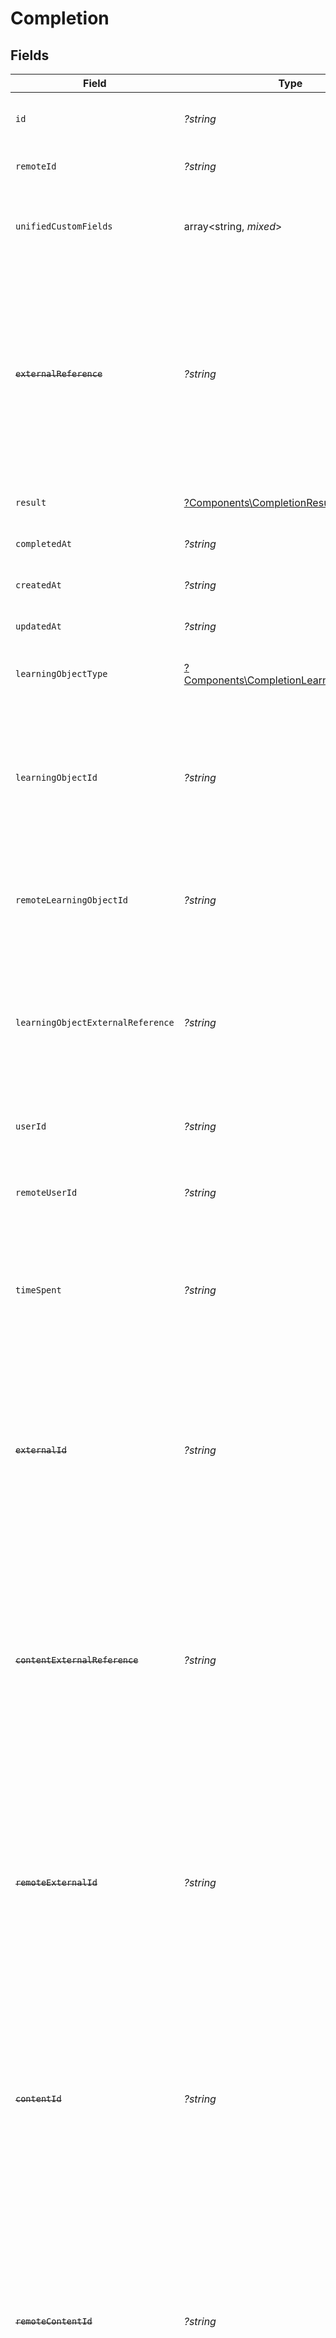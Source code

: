 # Completion


## Fields

| Field                                                                                                                                                                                               | Type                                                                                                                                                                                                | Required                                                                                                                                                                                            | Description                                                                                                                                                                                         | Example                                                                                                                                                                                             |
| --------------------------------------------------------------------------------------------------------------------------------------------------------------------------------------------------- | --------------------------------------------------------------------------------------------------------------------------------------------------------------------------------------------------- | --------------------------------------------------------------------------------------------------------------------------------------------------------------------------------------------------- | --------------------------------------------------------------------------------------------------------------------------------------------------------------------------------------------------- | --------------------------------------------------------------------------------------------------------------------------------------------------------------------------------------------------- |
| `id`                                                                                                                                                                                                | *?string*                                                                                                                                                                                           | :heavy_minus_sign:                                                                                                                                                                                  | The ID associated with this completion                                                                                                                                                              | 123456                                                                                                                                                                                              |
| `remoteId`                                                                                                                                                                                          | *?string*                                                                                                                                                                                           | :heavy_minus_sign:                                                                                                                                                                                  | Provider's unique identifier                                                                                                                                                                        | 8187e5da-dc77-475e-9949-af0f1fa4e4e3                                                                                                                                                                |
| `unifiedCustomFields`                                                                                                                                                                               | array<string, *mixed*>                                                                                                                                                                              | :heavy_minus_sign:                                                                                                                                                                                  | Custom Unified Fields configured in your StackOne project                                                                                                                                           | {<br/>"my_project_custom_field_1": "REF-1236",<br/>"my_project_custom_field_2": "some other value"<br/>}                                                                                            |
| ~~`externalReference`~~                                                                                                                                                                             | *?string*                                                                                                                                                                                           | :heavy_minus_sign:                                                                                                                                                                                  | : warning: ** DEPRECATED **: This will be removed in a future release, please migrate away from it as soon as possible.<br/><br/>The external reference associated with this completion             | e3gd34-23tr21-er234-345er56                                                                                                                                                                         |
| `result`                                                                                                                                                                                            | [?Components\CompletionResult1](../../Models/Components/CompletionResult1.md)                                                                                                                       | :heavy_minus_sign:                                                                                                                                                                                  | The result of the completion                                                                                                                                                                        |                                                                                                                                                                                                     |
| `completedAt`                                                                                                                                                                                       | *?string*                                                                                                                                                                                           | :heavy_minus_sign:                                                                                                                                                                                  | The date the content was completed                                                                                                                                                                  | 2021-07-21T14:00:00.000Z                                                                                                                                                                            |
| `createdAt`                                                                                                                                                                                         | *?string*                                                                                                                                                                                           | :heavy_minus_sign:                                                                                                                                                                                  | The created date of the completion                                                                                                                                                                  | 2021-07-21T14:00:00.000Z                                                                                                                                                                            |
| `updatedAt`                                                                                                                                                                                         | *?string*                                                                                                                                                                                           | :heavy_minus_sign:                                                                                                                                                                                  | The updated date of the completion                                                                                                                                                                  | 2021-07-21T14:00:00.000Z                                                                                                                                                                            |
| `learningObjectType`                                                                                                                                                                                | [?Components\CompletionLearningObjectType](../../Models/Components/CompletionLearningObjectType.md)                                                                                                 | :heavy_minus_sign:                                                                                                                                                                                  | The learning object type of the completion                                                                                                                                                          |                                                                                                                                                                                                     |
| `learningObjectId`                                                                                                                                                                                  | *?string*                                                                                                                                                                                           | :heavy_minus_sign:                                                                                                                                                                                  | The id of the learning object associated with this completion. This is not required unless specified in an integration.                                                                             | e3gd34-23tr21-er234-345er56                                                                                                                                                                         |
| `remoteLearningObjectId`                                                                                                                                                                            | *?string*                                                                                                                                                                                           | :heavy_minus_sign:                                                                                                                                                                                  | Provider's unique identifier of the learning object related to the completion                                                                                                                       | e3cb55bf-aa84-466e-a6c1-b8302b257a49                                                                                                                                                                |
| `learningObjectExternalReference`                                                                                                                                                                   | *?string*                                                                                                                                                                                           | :heavy_minus_sign:                                                                                                                                                                                  | The external reference of the learning object associated with this completion, this is the main identifier for creating completions.                                                                | learning-content-123                                                                                                                                                                                |
| `userId`                                                                                                                                                                                            | *?string*                                                                                                                                                                                           | :heavy_minus_sign:                                                                                                                                                                                  | The user ID associated with this completion                                                                                                                                                         | c28xyrc55866bvuv                                                                                                                                                                                    |
| `remoteUserId`                                                                                                                                                                                      | *?string*                                                                                                                                                                                           | :heavy_minus_sign:                                                                                                                                                                                  | Provider's unique identifier of the user related to the completion                                                                                                                                  | e3cb75bf-aa84-466e-a6c1-b8322b257a48                                                                                                                                                                |
| `timeSpent`                                                                                                                                                                                         | *?string*                                                                                                                                                                                           | :heavy_minus_sign:                                                                                                                                                                                  | ISO 8601 duration format representing the time spent on completing the learning object                                                                                                              | PT1H30M45S                                                                                                                                                                                          |
| ~~`externalId`~~                                                                                                                                                                                    | *?string*                                                                                                                                                                                           | :heavy_minus_sign:                                                                                                                                                                                  | : warning: ** DEPRECATED **: This will be removed in a future release, please migrate away from it as soon as possible.<br/><br/>The external ID associated with this completion                    | SOFTWARE-ENG-LV1-TRAINING-VIDEO-1-COMPLETION                                                                                                                                                        |
| ~~`contentExternalReference`~~                                                                                                                                                                      | *?string*                                                                                                                                                                                           | :heavy_minus_sign:                                                                                                                                                                                  | : warning: ** DEPRECATED **: This will be removed in a future release, please migrate away from it as soon as possible.<br/><br/>The external reference associated with this content                | SOFTWARE-ENG-LV1-TRAINING-VIDEO-1-CONTENT                                                                                                                                                           |
| ~~`remoteExternalId`~~                                                                                                                                                                              | *?string*                                                                                                                                                                                           | :heavy_minus_sign:                                                                                                                                                                                  | : warning: ** DEPRECATED **: This will be removed in a future release, please migrate away from it as soon as possible.<br/><br/>Provider's unique identifier of the content external reference     | e3cb75bf-aa84-466e-a6c1-b8322b257a48                                                                                                                                                                |
| ~~`contentId`~~                                                                                                                                                                                     | *?string*                                                                                                                                                                                           | :heavy_minus_sign:                                                                                                                                                                                  | : warning: ** DEPRECATED **: This will be removed in a future release, please migrate away from it as soon as possible.<br/><br/>The content ID associated with this completion                     | 16873-ENG-VIDEO-1                                                                                                                                                                                   |
| ~~`remoteContentId`~~                                                                                                                                                                               | *?string*                                                                                                                                                                                           | :heavy_minus_sign:                                                                                                                                                                                  | : warning: ** DEPRECATED **: This will be removed in a future release, please migrate away from it as soon as possible.<br/><br/>Provider's unique identifier of the content associated with the completion | e3cb75bf-aa84-466e-a6c1-b8322b257a48                                                                                                                                                                |
| ~~`courseId`~~                                                                                                                                                                                      | *?string*                                                                                                                                                                                           | :heavy_minus_sign:                                                                                                                                                                                  | : warning: ** DEPRECATED **: This will be removed in a future release, please migrate away from it as soon as possible.<br/><br/>The course ID associated with this completion                      | 16873-ENG-COURSE-1                                                                                                                                                                                  |
| ~~`remoteCourseId`~~                                                                                                                                                                                | *?string*                                                                                                                                                                                           | :heavy_minus_sign:                                                                                                                                                                                  | : warning: ** DEPRECATED **: This will be removed in a future release, please migrate away from it as soon as possible.<br/><br/>Provider's unique identifier of the course associated with the completion | e3cb75bf-aa84-466e-a6c1-b8322b257a48                                                                                                                                                                |